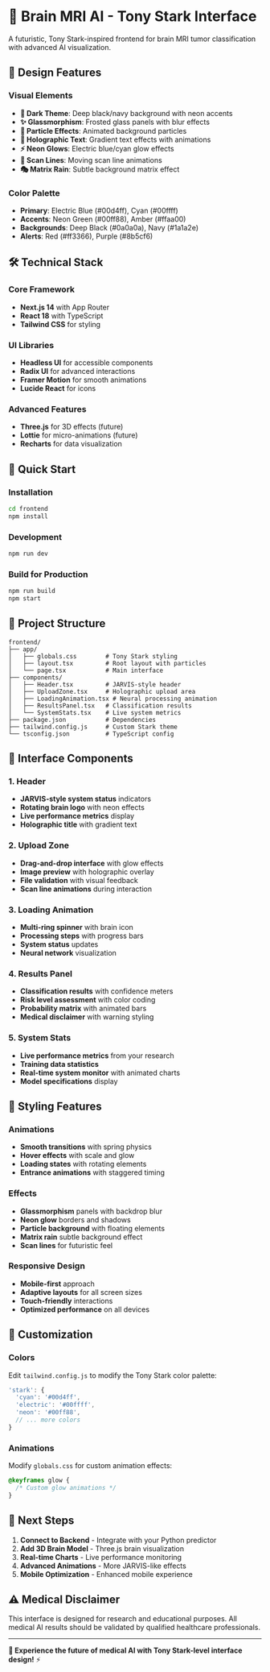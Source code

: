 # 🚀 Brain MRI AI - Tony Stark Interface

A futuristic, Tony Stark-inspired frontend for brain MRI tumor classification with advanced AI visualization.

## 🎨 Design Features

### Visual Elements
- **🌌 Dark Theme**: Deep black/navy background with neon accents
- **✨ Glassmorphism**: Frosted glass panels with blur effects
- **💫 Particle Effects**: Animated background particles
- **🔮 Holographic Text**: Gradient text effects with animations
- **⚡ Neon Glows**: Electric blue/cyan glow effects
- **📡 Scan Lines**: Moving scan line animations
- **🎭 Matrix Rain**: Subtle background matrix effect

### Color Palette
- **Primary**: Electric Blue (#00d4ff), Cyan (#00ffff)
- **Accents**: Neon Green (#00ff88), Amber (#ffaa00)
- **Backgrounds**: Deep Black (#0a0a0a), Navy (#1a1a2e)
- **Alerts**: Red (#ff3366), Purple (#8b5cf6)

## 🛠️ Technical Stack

### Core Framework
- **Next.js 14** with App Router
- **React 18** with TypeScript
- **Tailwind CSS** for styling

### UI Libraries
- **Headless UI** for accessible components
- **Radix UI** for advanced interactions
- **Framer Motion** for smooth animations
- **Lucide React** for icons

### Advanced Features
- **Three.js** for 3D effects (future)
- **Lottie** for micro-animations (future)
- **Recharts** for data visualization

## 🚀 Quick Start

### Installation
```bash
cd frontend
npm install
```

### Development
```bash
npm run dev
```

### Build for Production
```bash
npm run build
npm start
```

## 📁 Project Structure

```
frontend/
├── app/
│   ├── globals.css        # Tony Stark styling
│   ├── layout.tsx         # Root layout with particles
│   └── page.tsx           # Main interface
├── components/
│   ├── Header.tsx         # JARVIS-style header
│   ├── UploadZone.tsx     # Holographic upload area
│   ├── LoadingAnimation.tsx # Neural processing animation
│   ├── ResultsPanel.tsx   # Classification results
│   └── SystemStats.tsx    # Live system metrics
├── package.json           # Dependencies
├── tailwind.config.js     # Custom Stark theme
└── tsconfig.json          # TypeScript config
```

## 🎯 Interface Components

### 1. Header
- **JARVIS-style system status** indicators
- **Rotating brain logo** with neon effects
- **Live performance metrics** display
- **Holographic title** with gradient text

### 2. Upload Zone
- **Drag-and-drop interface** with glow effects
- **Image preview** with holographic overlay
- **File validation** with visual feedback
- **Scan line animations** during interaction

### 3. Loading Animation
- **Multi-ring spinner** with brain icon
- **Processing steps** with progress bars
- **System status** updates
- **Neural network** visualization

### 4. Results Panel
- **Classification results** with confidence meters
- **Risk level assessment** with color coding
- **Probability matrix** with animated bars
- **Medical disclaimer** with warning styling

### 5. System Stats
- **Live performance metrics** from your research
- **Training data statistics** 
- **Real-time system monitor** with animated charts
- **Model specifications** display

## 🎨 Styling Features

### Animations
- **Smooth transitions** with spring physics
- **Hover effects** with scale and glow
- **Loading states** with rotating elements
- **Entrance animations** with staggered timing

### Effects
- **Glassmorphism** panels with backdrop blur
- **Neon glow** borders and shadows
- **Particle background** with floating elements
- **Matrix rain** subtle background effect
- **Scan lines** for futuristic feel

### Responsive Design
- **Mobile-first** approach
- **Adaptive layouts** for all screen sizes
- **Touch-friendly** interactions
- **Optimized performance** on all devices

## 🔧 Customization

### Colors
Edit `tailwind.config.js` to modify the Tony Stark color palette:
```javascript
'stark': {
  'cyan': '#00d4ff',
  'electric': '#00ffff',
  'neon': '#00ff88',
  // ... more colors
}
```

### Animations
Modify `globals.css` for custom animation effects:
```css
@keyframes glow {
  /* Custom glow animations */
}
```

## 🎯 Next Steps

1. **Connect to Backend** - Integrate with your Python predictor
2. **Add 3D Brain Model** - Three.js brain visualization
3. **Real-time Charts** - Live performance monitoring
4. **Advanced Animations** - More JARVIS-like effects
5. **Mobile Optimization** - Enhanced mobile experience

## ⚠️ Medical Disclaimer

This interface is designed for research and educational purposes. All medical AI results should be validated by qualified healthcare professionals.

---

**🧠 Experience the future of medical AI with Tony Stark-level interface design!** ⚡
